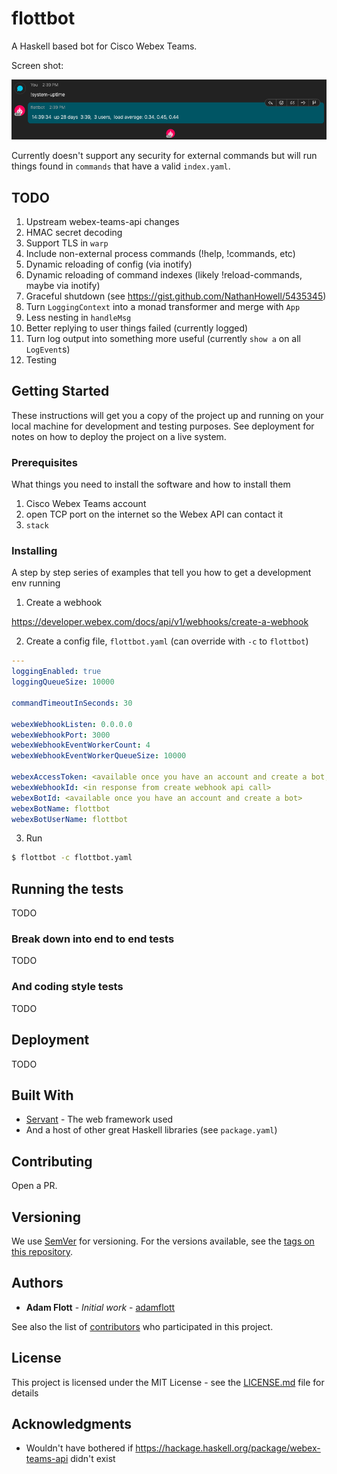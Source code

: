 # flottbot

A Haskell based bot for Cisco Webex Teams.

Screen shot:

![screenshot](flottbot-screenshot.png)

Currently doesn't support any security for external commands but will run things found in `commands` that have a valid `index.yaml`.


## TODO

1. Upstream webex-teams-api changes
1. HMAC secret decoding
1. Support TLS in `warp`
1. Include non-external process commands (!help, !commands, etc)
1. Dynamic reloading of config (via inotify)
1. Dynamic reloading of command indexes (likely !reload-commands, maybe via inotify)
1. Graceful shutdown (see https://gist.github.com/NathanHowell/5435345)
1. Turn `LoggingContext` into a monad transformer and merge with `App`
1. Less nesting in `handleMsg`
1. Better replying to user things failed (currently logged)
1. Turn log output into something more useful (currently `show a` on all `LogEvent`s)
1. Testing

## Getting Started

These instructions will get you a copy of the project up and running on your local machine for development and testing purposes. See deployment for notes on how to deploy the project on a live system.

### Prerequisites

What things you need to install the software and how to install them

1. Cisco Webex Teams account
2. open TCP port on the internet so the Webex API can contact it
3. `stack`

### Installing

A step by step series of examples that tell you how to get a development env running

1. Create a webhook

https://developer.webex.com/docs/api/v1/webhooks/create-a-webhook

2. Create a config file, `flottbot.yaml` (can override with `-c` to `flottbot`)

```yaml
---
loggingEnabled: true
loggingQueueSize: 10000

commandTimeoutInSeconds: 30

webexWebhookListen: 0.0.0.0
webexWebhookPort: 3000
webexWebhookEventWorkerCount: 4
webexWebhookEventWorkerQueueSize: 10000

webexAccessToken: <available once you have an account and create a bot, don't share this>
webexWebhookId: <in response from create webhook api call>
webexBotId: <available once you have an account and create a bot>
webexBotName: flottbot
webexBotUserName: flottbot
```

3. Run

```sh
$ flottbot -c flottbot.yaml
```


## Running the tests

TODO

### Break down into end to end tests

TODO

### And coding style tests

TODO

## Deployment

TODO

## Built With

* [Servant](http://docs.servant.dev/) - The web framework used
* And a host of other great Haskell libraries (see `package.yaml`)

## Contributing

Open a PR.

## Versioning

We use [SemVer](http://semver.org/) for versioning. For the versions available, see the [tags on this repository](https://github.com/your/project/tags).

## Authors

* **Adam Flott** - *Initial work* - [adamflott](https://github.com/adamflott)

See also the list of [contributors](https://github.com/your/project/contributors) who participated in this project.

## License

This project is licensed under the MIT License - see the [LICENSE.md](LICENSE.md) file for details

## Acknowledgments

* Wouldn't have bothered if https://hackage.haskell.org/package/webex-teams-api didn't exist
